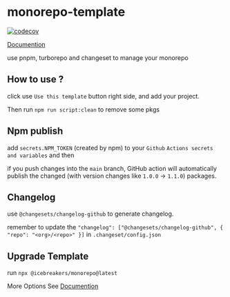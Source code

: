 # monorepo-template

[![codecov](https://codecov.io/gh/sonofmagic/monorepo-template/branch/main/graph/badge.svg?token=mWA3D53rSl)](https://codecov.io/gh/sonofmagic/monorepo-template)

[Documention](https://monorepo.icebreaker.top/)

use pnpm, turborepo and changeset to manage your monorepo

## How to use ?

click use `Use this template` button right side, and add your project.

Then run `npm run script:clean` to remove some pkgs

## Npm publish

add `secrets.NPM_TOKEN` (created by npm) to your `Github` `Actions secrets and variables` and then

if you push changes into the `main` branch, GitHub action will automatically publish the changed (with version changes like `1.0.0` -> `1.1.0`) packages.

## Changelog

use `@changesets/changelog-github` to generate changelog.

remember to update the `"changelog": ["@changesets/changelog-github", { "repo": "<org>/<repo>" }]` in `.changeset/config.json`

## Upgrade Template

run `npx @icebreakers/monorepo@latest`

More Options See [Documention](https://monorepo.icebreaker.top/)
